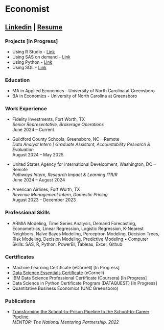# Economist
## [Linkedin](https://www.linkedin.com/in/khalilsakho) | [Resume](https://khalilsakho.github.io/ePortfolio/resume)

### Projects [In Progress]
- Using R Studio - [Link](https://khalilsakho.github.io/ePortfolio/rstudioprojects)
- Using SAS on demand - [Link](https://khalilsakho.github.io/ePortfolio/sasprojects)
- Using Python - [Link](https://khalilsakho.github.io/ePortfolio/pythonprojects)
- Using SQL - [Link](https://khalilsakho.github.io/ePortfolio/sqlprojects)

### Education
- MA in Applied Economics - University of North Carolina at Greensboro
- BA in Economics - University of North Carolina at Greensboro

### Work Experience

- Fidelity Investments, Fort Worth, TX\
*Senior Representative, Brokerage Operations*\
June 2024 – Current

- Guildford County Schools, Greensboro, NC – Remote\
*Data Analyst Intern | Graduate Assistant, Accountability Research & Evaluation*\
August 2024 – May 2025

- United States Agency for International Development, Washington, DC – Remote\
*Pathways Intern, Research Impact & Learning ITR/R*\
June 2024 – August 2024

- American Airlines, Fort Worth, TX\
*Revenue Management Intern, Domestic Pricing*\
August 2023 – December 2023

### Professional Skills
- ARMIA Modeling, Time Series Analysis, Demand Forecasting, Econometrics, Linear Regression, Logistic Regression, K-Nearest Neighbors, Naïve Bayes Modeling, Perceptron Modeling, Decision Trees, Risk Modeling, Decision Modeling, Predictive Modeling
•	Computer Skills: SAS, R, Python, PowerBI, Tableau, Excel, Github

  
### Certificates
- Machine Learning Certificate (eCornell) [In Progress]
- [Data Science Essentials Certificate](https://mycredentials.ecornell.cornell.edu/credential/XlRfwHbSAl) (eCornell)
- IBM Data Science Professional Certificate (Coursera) [In Progress]
- Data Science in Python Certificate Program (DATAQUEST) [In Progress]
- Quantitative Business Economics (UNC Greensboro)

### Publications
- [Transforming the School-to-Prison Pipeline to the School-to-Career Pipeline](https://www.mentoring.org/wp-content/uploads/2020/07/Khalil-Sakho-Final-Policy-Memo.pdf)\
  *MENTOR: The National Mentoring Partnership, 2022*
